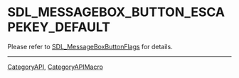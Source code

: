 # SDL_MESSAGEBOX_BUTTON_ESCAPEKEY_DEFAULT

Please refer to [SDL_MessageBoxButtonFlags](SDL_MessageBoxButtonFlags) for details.

----
[CategoryAPI](CategoryAPI), [CategoryAPIMacro](CategoryAPIMacro)

